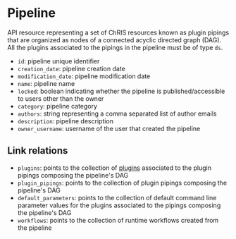 # Pipeline

API resource representing a set of ChRIS resources known as plugin pipings that are 
organized as nodes of a connected acyclic directed graph (DAG). 
All the plugins associated to the pipings in the pipeline must be of type `ds`.

* `id`: pipeline unique identifier
* `creation_date`: pipeline creation date
* `modification_date`: pipeline modification date
* `name`: pipeline name  
* `locked`: boolean indicating whether the pipeline is published/accessible to users
other than the owner
* `category`: pipeline category
* `authors`: string representing a comma separated list of author emails
* `description`: pipeline description
* `owner_username`: username of the user that created the pipeline


## Link relations

* `plugins`: points to the collection of [plugins](plugin.md) associated to the plugin 
  pipings composing the pipeline's DAG
* `plugin_pipings`: points to the collection of plugin pipings composing the 
  pipeline's DAG
* `default_parameters`: points to the collection of default command line parameter values 
for the plugins associated to the pipings composing the pipeline's DAG
* `workflows`: points to the collection of runtime workflows created from the pipeline
